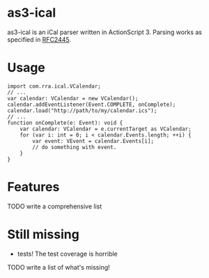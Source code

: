 # as3-ical

as3-ical is an iCal parser written in ActionScript 3. Parsing works as specified in [RFC2445](http://www.ietf.org/rfc/rfc2445.txt).

# Usage

	import com.rra.ical.VCalendar;
	// ...
	var calendar: VCalendar = new VCalendar();
	calendar.addEventListener(Event.COMPLETE, onComplete);
	calendar.load("http://path/to/my/calendar.ics");
	// ...
	function onComplete(e: Event): void {
		var calendar: VCalendar = e.currentTarget as VCalendar;
		for (var i: int = 0; i < calendar.Events.length; ++i) {
			var event: VEvent = calendar.Events[i];
			// do something with event.
		}
	}

# Features

TODO write a comprehensive list

# Still missing

 - tests! The test coverage is horrible

TODO write a list of what's missing!